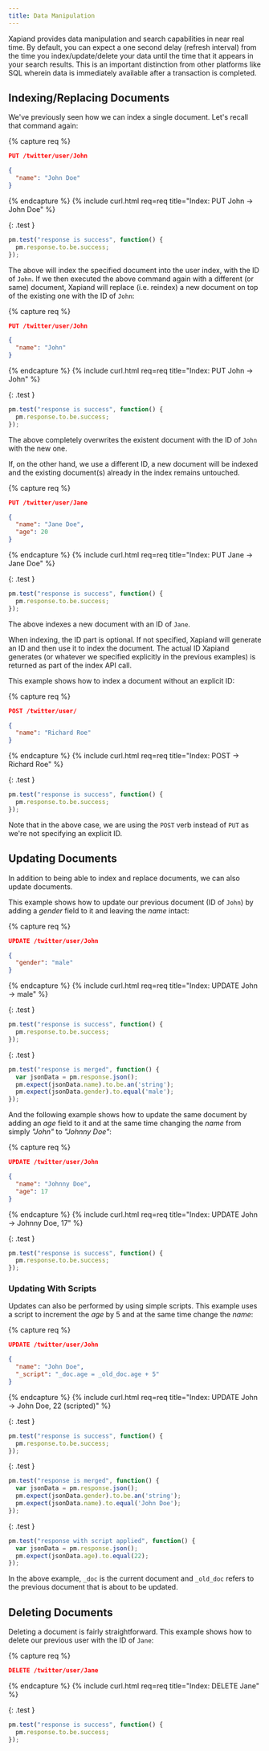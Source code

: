 ```yaml
---
title: Data Manipulation
---
```


Xapiand provides data manipulation and search capabilities in near real time.
By default, you can expect a one second delay (refresh interval) from the time
you index/update/delete your data until the time that it appears in your search
results. This is an important distinction from other platforms like SQL wherein
data is immediately available after a transaction is completed.

## Indexing/Replacing Documents

We've previously seen how we can index a single document. Let's recall that
command again:

{% capture req %}

```json
PUT /twitter/user/John

{
  "name": "John Doe"
}
```
{% endcapture %}
{% include curl.html req=req title="Index: PUT John -> John Doe" %}

{: .test }

```js
pm.test("response is success", function() {
  pm.response.to.be.success;
});
```

The above will index the specified document into the user index, with the ID of
`John`. If we then executed the above command again with a different (or same)
document, Xapiand will replace (i.e. reindex) a new document on top of the
existing one with the ID of `John`:

{% capture req %}

```json
PUT /twitter/user/John

{
  "name": "John"
}
```
{% endcapture %}
{% include curl.html req=req title="Index: PUT John -> John" %}

{: .test }

```js
pm.test("response is success", function() {
  pm.response.to.be.success;
});
```

The above completely overwrites the existent document with the ID of `John` with
the new one.

If, on the other hand, we use a different ID, a new document will be indexed
and the existing document(s) already in the index remains untouched.

{% capture req %}

```json
PUT /twitter/user/Jane

{
  "name": "Jane Doe",
  "age": 20
}
```
{% endcapture %}
{% include curl.html req=req title="Index: PUT Jane -> Jane Doe" %}

{: .test }

```js
pm.test("response is success", function() {
  pm.response.to.be.success;
});
```

The above indexes a new document with an ID of `Jane`.

When indexing, the ID part is optional. If not specified, Xapiand will generate
an ID and then use it to index the document. The actual ID Xapiand generates
(or whatever we specified explicitly in the previous examples) is returned as
part of the index API call.

This example shows how to index a document without an explicit ID:

{% capture req %}

```json
POST /twitter/user/

{
  "name": "Richard Roe"
}
```
{% endcapture %}
{% include curl.html req=req title="Index: POST -> Richard Roe" %}

{: .test }

```js
pm.test("response is success", function() {
  pm.response.to.be.success;
});
```

Note that in the above case, we are using the `POST` verb instead of `PUT`
as we're not specifying an explicit ID.


## Updating Documents

In addition to being able to index and replace documents, we can also update
documents.

This example shows how to update our previous document (ID of `John`) by adding
a _gender_ field to it and leaving the _name_ intact:


{% capture req %}

```json
UPDATE /twitter/user/John

{
  "gender": "male"
}
```
{% endcapture %}
{% include curl.html req=req title="Index: UPDATE John -> male" %}


{: .test }

```js
pm.test("response is success", function() {
  pm.response.to.be.success;
});
```

{: .test }

```js
pm.test("response is merged", function() {
  var jsonData = pm.response.json();
  pm.expect(jsonData.name).to.be.an('string');
  pm.expect(jsonData.gender).to.equal('male');
});
```

And the following example shows how to update the same document by adding an
_age_ field to it and at the same time changing the _name_ from simply
_"John"_ to _"Johnny Doe"_:

{% capture req %}

```json
UPDATE /twitter/user/John

{
  "name": "Johnny Doe",
  "age": 17
}
```
{% endcapture %}
{% include curl.html req=req title="Index: UPDATE John -> Johnny Doe, 17" %}

{: .test }

```js
pm.test("response is success", function() {
  pm.response.to.be.success;
});
```


### Updating With Scripts

Updates can also be performed by using simple scripts. This example uses a
script to increment the _age_ by 5 and at the same time change the _name_:

{% capture req %}

```json
UPDATE /twitter/user/John

{
  "name": "John Doe",
  "_script": "_doc.age = _old_doc.age + 5"
}
```
{% endcapture %}
{% include curl.html req=req title="Index: UPDATE John -> John Doe, 22 (scripted)" %}

{: .test }

```js
pm.test("response is success", function() {
  pm.response.to.be.success;
});
```

{: .test }

```js
pm.test("response is merged", function() {
  var jsonData = pm.response.json();
  pm.expect(jsonData.gender).to.be.an('string');
  pm.expect(jsonData.name).to.equal('John Doe');
});
```

{: .test }

```js
pm.test("response with script applied", function() {
  var jsonData = pm.response.json();
  pm.expect(jsonData.age).to.equal(22);
});
```

In the above example, `_doc` is the current document and `_old_doc` refers to
the previous document that is about to be updated.


## Deleting Documents

Deleting a document is fairly straightforward. This example shows how to delete
our previous user with the ID of `Jane`:

{% capture req %}

```json
DELETE /twitter/user/Jane
```
{% endcapture %}
{% include curl.html req=req title="Index: DELETE Jane" %}

{: .test }

```js
pm.test("response is success", function() {
  pm.response.to.be.success;
});
```
